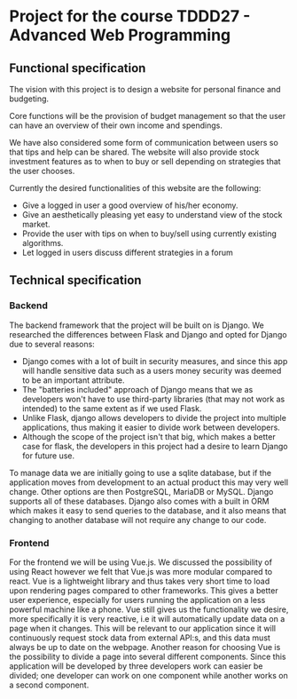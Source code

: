 # Project for the course TDDD27 - Advanced Web Programming

## Functional specification
The vision with this project is to design a website for personal finance and budgeting.

Core functions will be the provision of budget management so that the user can have an overview of their own income and spendings.

We have also considered some form of communication between users so that tips and help can be shared.
The website will also provide stock investment features as to when to buy or sell depending on strategies that the user chooses. 

Currently the desired functionalities of this website are the following:

*  Give a logged in user a good overview of his/her economy.
*  Give an aesthetically pleasing yet easy to understand view of the stock market.
*  Provide the user with tips on when to buy/sell using currently existing algorithms.
*  Let logged in users discuss different strategies in a forum

## Technical specification

### Backend
The backend framework that the project will be built on is Django. 
We researched the differences between Flask and Django and opted for Django due to several reasons:

* Django comes with a lot of built in security measures, and since this app will handle sensitive data such as a users money security was deemed to be an important attribute. 
* The "batteries included" approach of Django means that we as developers won't have to use third-party libraries (that may not work as intended) to the same extent as if we used Flask.
* Unlike Flask, django allows developers to divide the project into multiple applications, thus making it easier to divide work between developers.  
* Although the scope of the project isn't that big, which makes a better case for flask, the developers in this project had a desire to learn Django for future use.  

To manage data we are initially going to use a sqlite database, but if the application moves from development to an actual product this may very well change. 
Other options are then PostgreSQL, MariaDB or MySQL. Django supports all of these databases. Django also comes with a built in ORM which makes it easy to send queries to the
database, and it also means that changing to another database will not require any change to our code. 


### Frontend
For the frontend we will be using Vue.js. We discussed the possibility of using React however we felt that Vue.js was more modular compared to react. 
Vue is a lightweight library and thus takes very short time to load upon rendering pages compared to other frameworks. This gives a better user experience, 
especially for users running the application on a less powerful machine like a phone. Vue still gives us the functionality we desire, more specifically it 
is very reactive, i.e it will automatically update data on a page when it changes. This will be relevant to our application since it will continuously request
stock data from external API:s, and this data must always be up to date on the webpage. Another reason for choosing Vue is the possibility to divide a page into 
several different components. Since this application will be developed by three developers work can easier be divided; one developer can work on one component while another
works on a second component. 

